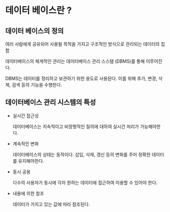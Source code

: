 # 데이터 베이스란 ? 



## 데이터 베이스의 정의 

여러 사람에게 공유되어 사용될 목적을 가지고 구조적인 방식으로 관리되는 데이터의 집합 



데이터베이스의 체계적인 관리는 데이터베이스 관리 스스템 (DBMS)를 통해 이루어진다. 

DBMS는 데이터를 정리하고 보관하기 위한 용도로 사용된다. 이를 위해 추가, 변경, 삭제, 검색 등의 기능을 수행한다.



## 데이터베이스 관리 시스템의 특성 

- 실시간 접근성 

  데이터베이스는 지속적이고 비정형적인 질의에 대하여 실시간 처리가 가능해야한다. 

- 계속적인 변화 

  데이터베이스의 상태는 동적이다.  삽입, 삭제, 갱신 등의 변화를 주어 정확한 데이터를 유지해야한다. 

- 동시 공용 

  다수의 사용자가 동시에 각자 원하는 데이터에 접근하여 이용할 수 있어야 한다. 

- 내용에 의한 참조 

  데이터가 가지고 있는 값에 따라 참조된다. 